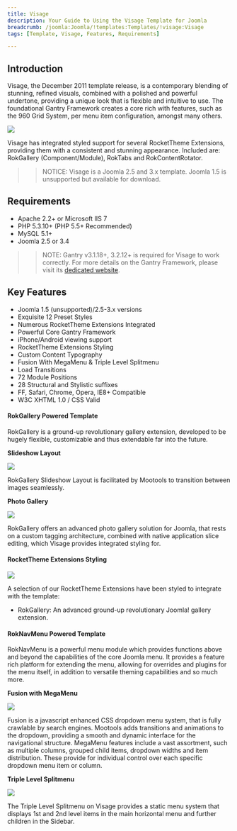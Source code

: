 ```yaml
---
title: Visage
description: Your Guide to Using the Visage Template for Joomla
breadcrumb: /joomla:Joomla/!templates:Templates/!visage:Visage
tags: [Template, Visage, Features, Requirements]

---
```


Introduction
-----

Visage, the December 2011 template release, is a contemporary blending of stunning, refined visuals, combined with a polished and powerful undertone, providing a unique look that is flexible and intuitive to use. The foundational Gantry Framework creates a core rich with features, such as the 960 Grid System, per menu item configuration, amongst many others. 

![][theme]

Visage has integrated styled support for several RocketTheme Extensions, providing them with a consistent and stunning appearance. Included are: RokGallery (Component/Module), RokTabs and RokContentRotator.

>> NOTICE: Visage is a Joomla 2.5 and 3.x template. Joomla 1.5 is unsupported but available for download.

Requirements
-----

* Apache 2.2+ or Microsoft IIS 7
* PHP 5.3.10+ (PHP 5.5+ Recommended)
* MySQL 5.1+
* Joomla 2.5 or 3.4

>> NOTE: Gantry v3.1.18+, 3.2.12+ is required for Visage to work correctly. For more details on the Gantry Framework, please visit its [dedicated website](http://gantry.org).

Key Features
-----

* Joomla 1.5 (unsupported)/2.5-3.x versions
* Exquisite 12 Preset Styles
* Numerous RocketTheme Extensions Integrated
* Powerful Core Gantry Framework
* iPhone/Android viewing support
* RocketTheme Extensions Styling
* Custom Content Typography
* Fusion With MegaMenu & Triple Level Splitmenu
* Load Transitions
* 72 Module Positions
* 28 Structural and Stylistic suffixes
* FF, Safari, Chrome, Opera, IE8+ Compatible
* W3C XHTML 1.0 / CSS Valid

#### RokGallery Powered Template

RokGallery is a ground-up revolutionary gallery extension, developed to be hugely flexible, customizable and thus extendable far into the future.

**Slideshow Layout**

![][slideshow]

RokGallery Slideshow Layout is facilitated by Mootools to transition between images seamlessly.

**Photo Gallery**

![][photogallery]

RokGallery offers an advanced photo gallery solution for Joomla, that rests on a custom tagging architecture, combined with native application slice editing, which Visage provides integrated styling for.

#### RocketTheme Extensions Styling

![][styling]

A selection of our RocketTheme Extensions have been styled to integrate with the template:

* RokGallery: An advanced ground-up revolutionary Joomla! gallery extension.

#### RokNavMenu Powered Template

RokNavMenu is a powerful menu module which provides functions above and beyond the capabilities of the core Joomla menu. It provides a feature rich platform for extending the menu, allowing for overrides and plugins for the menu itself, in addition to versatile theming capabilities and so much more.

**Fusion with MegaMenu**

![][fusion]

Fusion is a javascript enhanced CSS dropdown menu system, that is fully crawlable by search engines. Mootools adds transitions and animations to the dropdown, providing a smooth and dynamic interface for the navigational structure. MegaMenu features include a vast assortment, such as multiple columns, grouped child items, dropdown widths and item distribution. These provide for individual control over each specific dropdown menu item or column.

**Triple Level Splitmenu**

![][triple]

The Triple Level Splitmenu on Visage provides a static menu system that displays 1st and 2nd level items in the main horizontal menu and further children in the Sidebar.

[gantry]: http://gantry.org
[theme]: assets/visage.jpeg
[splitmenu]: assets/splitmenu.jpg
[fusion]: assets/fusion.jpg
[filezilla]: https://filezilla-project.org
[launcher]: ../../start/rocketlauncher.md
[photogallery]: assets/photogallery.jpg
[slideshow]: assets/slideshow.jpg
[triple]: assets/triple.jpg
[styling]: assets/styling.jpg
[ecwid]: http://kb.ecwid.com/w/page/15853297/Joomla#Installation
[ecwidimg]: assets/ecwid.jpg